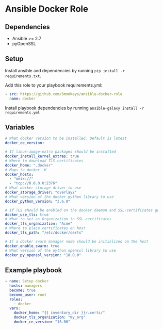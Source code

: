 # Ansible Docker Role

## Dependencies

* Ansible >= 2.7
* pyOpenSSL

## Setup

Install ansible and dependencies by running `pip install -r requirements.txt`.

Add this role to your playbook requirements.yml:

```yaml
- src: https://github.com/5monkeys/ansible-docker-role
  name: docker
``` 

Install playbook dependencies by running `ansible-galaxy install -r requirements.yml` 

## Variables

```yaml
# What docker version to be installed. Default is latest
docker_ce_version:

# If linux-image-extra packages should be installed
docker_install_kernel_extras: true
# Where to download TLS-certificates
docker_home: ".docker"
# Maps to docker -H
docker_hosts:
  - "unix://"
  - "tcp://0.0.0.0:2376"
# What docker storage driver to use
docker_storage_driver: "overlay2"
# What version of the docker python library to use
docker_python_version: "3.6.0"

# If TLS should be enabled on the docker daemon and SSL-certificates generated
docker_use_tls: true
# What to set as Organization in SSL-certificates
docker_tls_organization: "Acme"
# Where to place certificates on host
docker_tls_path: "/etc/docker/certs"

# If a docker swarm manager node should be initialized on the host
docker_enable_swarm: true
# What version of the python openssl library to use
docker_py_openssl_version: "18.0.0"
```

## Example playbook
```yaml
- name: Setup docker
  hosts: managers
  become: true
  become_user: root
  roles:
    - docker
  vars:
    docker_home: "{{ inventory_dir }}/.certs/"
    docker_tls_organization: "my_org"
    docker_ce_version: "18.06"
```

